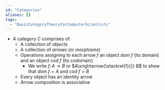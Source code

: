```yaml
---
id: "Categories"
aliases: []
tags:
  - "BasicCategoryTheoryforComputerScientists"
---
```


- A category $C$ comprises of:
  - A collection of _objects_
  - A collection of _arrows_ (or _morphisms_)
  - Operations assigning to each arrow $f$ an object $dom\ f$ (its domain) and
    an object $cod\ f$ (its codomain)
    - We write $f\colon A\to B$ or $A\xrightarrow{\stackrel{f}{}} B$ to show
      that $dom\ f = A$ and $cod\ f = B$
  - Every object has an identity arrow
  - Arrow composition is associative

